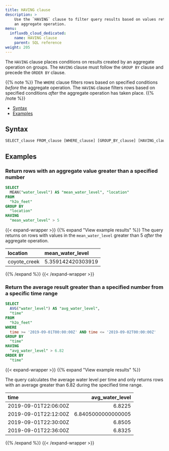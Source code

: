 ```yaml
---
title: HAVING clause
description: > 
    Use the `HAVING` clause to filter query results based on values returned from
    an aggregate operation.
menu:
  influxdb_cloud_dedicated:
    name: HAVING clause
    parent: SQL reference
weight: 205
---
```


The `HAVING` clause places conditions on results created by an aggregate operation on groups.
The `HAVING` clause must follow the `GROUP BY` clause and precede the `ORDER BY` clause.

{{% note %}}
The `WHERE` clause filters rows based on specified conditions _before_ the aggregate operation.
The `HAVING` clause filters rows based on specified conditions _after_ the aggregate operation has taken place.
{{% /note %}}

- [Syntax](#syntax)
- [Examples](#examples)

## Syntax

```sql
SELECT_clause FROM_clause [WHERE_clause] [GROUP_BY_clause] [HAVING_clause] [ORDER_BY_clause] 
```

## Examples

### Return rows with an aggregate value greater than a specified number

```sql
SELECT
  MEAN("water_level") AS "mean_water_level", "location"
FROM
  "h2o_feet" 
GROUP BY
  "location"
HAVING
  "mean_water_level" > 5
```

{{< expand-wrapper >}}
{{% expand "View example results" %}}
The query returns on rows with values in the `mean_water_level` greater than 5 _after_ the aggregate operation.

| location     | mean_water_level  |
| :----------- | :---------------- |
| coyote_creek | 5.359142420303919 |
{{% /expand %}}
{{< /expand-wrapper >}}

### Return the average result greater than a specified number from a specific time range

```sql
SELECT 
  AVG("water_level") AS "avg_water_level", 
  "time" 
FROM 
  "h2o_feet" 
WHERE 
  time >= '2019-09-01T00:00:00Z' AND time <= '2019-09-02T00:00:00Z' 
GROUP BY 
  "time" 
HAVING 
  "avg_water_level" > 6.82 
ORDER BY 
  "time"
```

{{< expand-wrapper >}}
{{% expand "View example results" %}}

The query calculates the average water level per time and only returns rows with an average greater than 6.82 during the specified time range.

| time                 |    avg_water_level |
| :------------------- | -----------------: |
| 2019-09-01T22:06:00Z |             6.8225 |
| 2019-09-01T22:12:00Z | 6.8405000000000005 |
| 2019-09-01T22:30:00Z |             6.8505 |
| 2019-09-01T22:36:00Z |             6.8325 |
{{% /expand %}}
{{< /expand-wrapper >}}